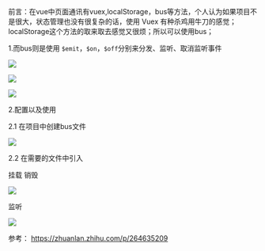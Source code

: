 前言：在vue中页面通讯有vuex,localStorage，bus等方法，个人认为如果项目不是很大，状态管理也没有很复杂的话，使用 Vuex 有种杀鸡用牛刀的感觉；localStorage这个方法的取来取去感觉又很烦；所以可以使用bus；

1.而bus则是使用  `$emit`，`$on`，`$off`分别来分发、监听、取消监听事件

![](https://pic4.zhimg.com/80/v2-6de655ccd9725fe4278c647399c737b3_720w.jpg)

![](https://pic3.zhimg.com/80/v2-a34d7d7607bc115a9df9cfeb47ff53a6_720w.jpg)

![](https://pic3.zhimg.com/80/v2-c644ad6e0d9b3eaa907858876e5372b6_720w.jpg)

2.配置以及使用

2.1 在项目中创建bus文件

![](https://pic3.zhimg.com/80/v2-2d019c86dd3d302cbeb036e62d327bee_720w.jpg)

2.2 在需要的文件中引入

挂载 销毁

![](https://pic3.zhimg.com/80/v2-229e3cd61ba8bf4dc4828ba1cedb3e66_720w.jpg)

监听

![](https://pic1.zhimg.com/80/v2-134f1d7bbe36bb6de7da76e7ee99136c_720w.jpg)

参考： https://zhuanlan.zhihu.com/p/264635209
<!--stackedit_data:
eyJoaXN0b3J5IjpbMTg3OTc4MDM2MF19
-->